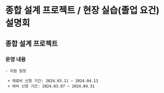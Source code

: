 # 종합 설계 프로젝트 / 현장 실습(졸업 요건) 설명회

 ## 종합 설계 프로젝트

   ### 운영 내용
    
    - 지원 일정
    
     + 재료비 신청 기간: 2024.03.11 ~ 2024.04.13
     + 여비 신청 기간: 2024.03.07 ~ 2024.04.31

     
